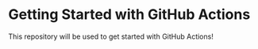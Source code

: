 # Getting Started with GitHub Actions

This repository will be used to get started with GitHub Actions!
